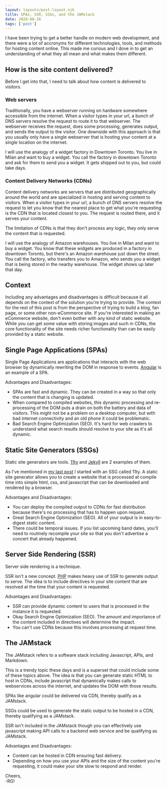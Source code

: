 ```yaml
---
layout: layouts/post-layout.njk 
title: SPAs, SSR, SSGs, and the JAMstack
date: 2020-08-26
tags: ['post']
---
```

I have been trying to get a better handle on modern web development, and there were a lot of accronyms for different technologies, tools, and methods for hosting content online.  This made me curious and I dove in to get <!-- Excerpt Start -->an understanding of what they all mean and what makes them different. <!-- Excerpt End -->

## How is the site content delivered?
Before I get into that, I need to talk about how content is delivered to visitors.

### Web servers
Traditionally, you have a webserver running on hardware somewhere accessible from the internet.  When a visitor types in your url, a bunch of DNS servers resolve the request to route it to that webserver.
The webserver receives the request, does some processing, generates output, and sends the output to the visitor.
One downside with this approach is that you usually only have a single webserver that is hosting your content at a single location on the internet.

I will use the analogy of a widget factory in Downtown Toronto.  You live in Milan and want to buy a widget. You call the factory in downtown Toronto and ask for them to send you a widget.  It gets shipped out to you, but could take days.


### Content Delivery Networks (CDNs)
Content delivery networks are servers that are distributed geographically around the world and are specialized in hosting and serving content to visitors.
When a visitor types in your url, a bunch of DNS servers resolve the request to let you know that the nearest place to get what you're requesting is the CDN that is located closest to you.  The request is routed there, and it serves your content.

The limitation of CDNs is that they don't process any logic, they only serve the content that is requested.

I will use the analogy of Amazon warehouses.  You live in Milan and want to buy a widget.  You know that these widgets are produced in a factory in downtown Toronto, but there's an Amazon warehouse just down the street.  You call the factory, who transfers you to Amazon, who sends you a widget that is being stored in the nearby warehouse.  The widget shows up later that day.


## Context
Including any advantages and disadvantages is difficult because it all depends on the context of the solution you're trying to provide.  The context for the rest of this post is from the perspective of trying to build a blog, fan page, or some other non-eCommerce site.  If you're interested in making an eCommerce website, don't even bother with any kind of static website.  While you can get some value with storing images and such in CDNs, the core functionality of the site needs richer functionality than can be easily provided by a static website.


## Single Page Applications (SPAs)
Single Page Applications are applications that interacts with the web browser by dynamically rewriting the DOM in response to events.
[Angular](https://angular.io/) is an example of a SPA.

Advantages and Disadvantages:
- <i class="fas fa-check"></i> SPAs are fast and dynamic.  They can be created in a way so that only the content that is changing is updated.
- <i class="fas fa-times"></i> When compared to compiled websites, this dynamic processing and re-processing of the DOM puts a drain on both the battery and data of visitors.  This might not be a problem on a desktop computer, but with bad internet connectivity and an old phone it could be problematic.
- <i class="fas fa-times"></i> Bad Search Engine Optimization (SEO).  It's hard for web crawlers to understand what search results should resolve to your site as it's all dynamic.


## Static Site Generators (SSGs)
Static site generators are tools.
[11ty](https://www.11ty.dev/) and [Jekyll](https://jekyllrb.com/) are 2 examples of them.

As I've mentioned in [my last post](./thoughts-about-ssgs/) I started with an SSG called 11ty.
A static site generator allows you to create a website that is processed at compile time into simple html, css, and javascript that can be downloaded and rendered by a browser.

Advantages and Disadvantages:
- <i class="fas fa-check"></i> You can deploy the compiled output to CDNs for fast distribution because there's no processing that has to happen upon request.
- <i class="fas fa-check"></i> Great Search Engine Optimization (SEO).  All of your output is in easy-to-digest static content.
- <i class="fas fa-times"></i> There could be temporal issues.  If you list upcoming band dates, you'll need to routinely recompile your site so that you don't advertise a concert that already happened.


## Server Side Rendering (SSR)
Server side rendering is a technique.

SSR isn't a new concept.  [PHP](https://www.php.net/) makes heavy use of SSR to generate output to serve.  The idea is to include directives in your site content that are resolved at the time that your content is requested.

Advantages and Disadvantages:
- <i class="fas fa-check"></i> SSR can provide dynamic content to users that is processed in the instance it is requested.
- <i class="fas fa-minus"></i> Okay Search Engine Optimization (SEO).  The amount and importance of the content included in directives will determine the impact.
- <i class="fas fa-times"></i> You can't use CDNs because this involves processing at request time.


## The JAMstack
The JAMstack refers to a software stack including Javascript, APIs, and Markdown.

This is a trendy topic these days and is a superset that could include some of these topics above.  The idea is that you can generate static HTML to host in CDNs, include javascript that dynamically makes calls to webservices across the internet, and updates the DOM with those results.

SPAs like angular could be delivered via CDN, thereby qualify as a JAMstack.

SSGs could be used to generate the static output to be hosted in a CDN, thereby qualifying as a JAMstack.

SSR isn't included in the JAMstack though you can effectively use javascript making API calls to a backend web service and be qualifying as JAMstack.

Advantages and Disadvantages:
- <i class="fas fa-check"></i> Content can be hosted in CDN ensuring fast delivery.
- <i class="fas fa-times"></i> Depending on how you use your APIs and the size of the content you're requesting, it could make your site slow to respond and render.

Cheers,<br>
-RG!